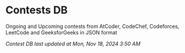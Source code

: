 # Contests DB

Ongoing and Upcoming contests from AtCoder, CodeChef, Codeforces, LeetCode and GeeksforGeeks in JSON format

*Contest DB last updated at Mon, Nov 18, 2024 3:50 AM*  
